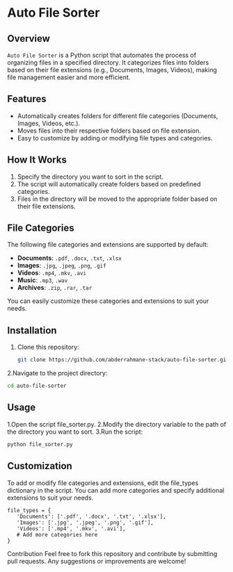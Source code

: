# Auto File Sorter

## Overview
`Auto File Sorter` is a Python script that automates the process of organizing files in a specified directory. It categorizes files into folders based on their file extensions (e.g., Documents, Images, Videos), making file management easier and more efficient.

## Features
- Automatically creates folders for different file categories (Documents, Images, Videos, etc.).
- Moves files into their respective folders based on file extension.
- Easy to customize by adding or modifying file types and categories.

## How It Works
1. Specify the directory you want to sort in the script.
2. The script will automatically create folders based on predefined categories.
3. Files in the directory will be moved to the appropriate folder based on their file extensions.

## File Categories
The following file categories and extensions are supported by default:

- **Documents**: `.pdf`, `.docx`, `.txt`, `.xlsx`
- **Images**: `.jpg`, `.jpeg`, `.png`, `.gif`
- **Videos**: `.mp4`, `.mkv`, `.avi`
- **Music**: `.mp3`, `.wav`
- **Archives**: `.zip`, `.rar`, `.tar`

You can easily customize these categories and extensions to suit your needs.

## Installation
1. Clone this repository:
   ```bash
   git clone https://github.com/abderrahmane-stack/auto-file-sorter.git
   ```
2.Navigate to the project directory:
   ```bash
  cd auto-file-sorter
  ```
## Usage
 1.Open the script file_sorter.py.
 2.Modify the directory variable to the path of the directory you want to sort.
 3.Run the script:
 ```bash
 python file_sorter.py
```
## Customization
To add or modify file categories and extensions, edit the file_types dictionary in the script. You can add more categories and specify additional extensions to suit your needs.
 ```
file_types = {
    'Documents': ['.pdf', '.docx', '.txt', '.xlsx'],
    'Images': ['.jpg', '.jpeg', '.png', '.gif'],
    'Videos': ['.mp4', '.mkv', '.avi'],
    # Add more categories here
}
```
Contribution
Feel free to fork this repository and contribute by submitting pull requests. Any suggestions or improvements are welcome!
